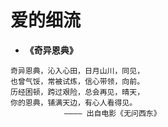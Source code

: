 # 爱的细流

* **《奇异恩典》**  
```
奇异恩典，沁入心田，日月山川，同见，
也曾气馁，常被试炼，信心带领，向前。
历经困顿，跨过艰险，总会再见，晴天，
你的恩典，铺满天边，有心人看得见。
            ———— 出自电影《无问西东》
```
